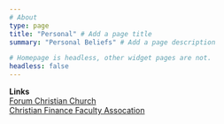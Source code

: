 ```yaml
---
# About
type: page
title: "Personal" # Add a page title
summary: "Personal Beliefs" # Add a page description

# Homepage is headless, other widget pages are not.
headless: false
---
```


__Links__\
[Forum Christian Church](https://www.forumchristian.org/)\
[Christian Finance Faculty Assocation](https://sites.baylor.edu/shane_underwood/cffa/)
